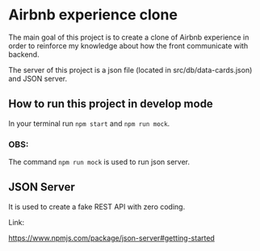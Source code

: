 # Airbnb experience clone
The main goal of this project is to create a clone of Airbnb experience in order to reinforce my knowledge about how the front communicate with backend.

The server of this project is a json file (located in src/db/data-cards.json)  and  JSON server.
    
 ## How to run this project in develop mode
 In your terminal run `npm start` and `npm run mock`.

### OBS:
The command `npm run mock` is used to run json server.

 ## JSON Server
 It is used to create a fake REST API with zero coding.

Link: 

 https://www.npmjs.com/package/json-server#getting-started
